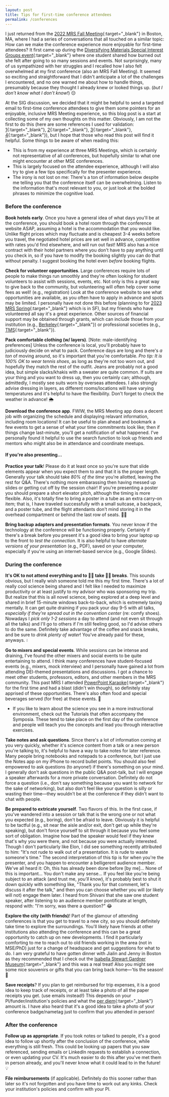 ```yaml
---
layout: post
title: Tips for first-time conference attendees
permalink: /conferences
---
```


I just returned from the [2022 MRS Fall Meeting](https://www.mrs.org/meetings-events/fall-meetings-exhibits/2022-mrs-fall-meeting){:target="_blank"} in Boston, MA, where I had a series of conversations that all touched on a similar topic: 
How can we make the conference experience more enjoyable for first-time attendees?
It first came up during the [Diversifying Materials Special Interest Groups event](https://www.mrs.org/meetings-events/fall-meetings-exhibits/2022-mrs-fall-meeting/meeting-events/diversity-equity-and-inclusion/diversifying-materials-sig){:target="_blank"} where one student shared how burned out she felt after going to so many sessions and events.
Not surprisingly, many of us sympathized with her struggles and I recalled how I also felt overwhelmed at my first conference (also an MRS Fall Meeting). 
It seemed so exciting and straightforward that I didn't anticipate a lot of the challenges I encountered, and no one warned me about how to handle things, presumably because they thought I already knew or looked things up. (_but I don't know what I don't know!_) 😔


At the SIG discussion, we decided that it might be helpful to send a targeted email to first-time conference attendees to give them some pointers for an enjoyable, inclusive MRS Meeting experience, so this blog post is a start at collecting some of my own thoughts on this matter.
Obviously, I am not the first to do this (here are some references I used for validation: 
[1](https://internationalconferencealerts.com/blog/guidelines-for-first-time-conference-attendees/){:target="_blank"}, 
[2](https://conferencemonkey.org/advice/10-tips-for-first-time-conference-attendees-1111457){:target="_blank"}, 
[3](https://speakingofgeoscience.org/2022/09/27/tips-for-first-time-attendees-of-gsa-connects/){:target="_blank"}, 
[4](https://www.ila.org/events/annual-conference/tips-for-first-time-attendees){:target="_blank"}),
but I hope that those who read this post will find it helpful.
Some things to be aware of when reading this:
- This is from my experience at three MRS Meetings, which is certainly not representative of all conferences, but hopefully similar to what one might encounter at other MSE conferences.
- This is largely focused on the attendee experience, although I will also try to give a few tips specifically for the presenter experience.
- The irony is not lost on me: There's a ton of information below despite me telling you that the conference itself can be overwhelming. 
Listen to the information that's most relevant to you, or just look at the bolded phrases to minimize the cognitive load.


### Before the conference

**Book hotels early**.
Once you have a general idea of what days you'll be at the conference, you should book a hotel room through the conference website ASAP, assuming a hotel is the accommodation that you would like.
Unlike flight prices which may fluctuate and is cheapest 3-4 weeks before you travel, the negotiated hotel prices are set well in advance, competitive with rates you'd find elsewhere, and will run out fast!
MRS also has a nice contract with their hotel partners where you don't have to pay anything until you check in, so if you have to modify the booking slightly you can do that without penalty.
I suggest booking the hotel even _before_ booking flights.


**Check for volunteer opportunities**.
Large conferences require lots of people to make things run smoothly and they're often looking for student volunteers to assist with sessions, events, etc.
Not only is this a great way to give back to the community, but volunteering will often help cover some fees as well! (e.g., registration)
Look at the conference website to see what opportunities are available, as you often have to apply in advance and spots may be limited.
I personally have not done this before (planning to for [2023 MRS Spring](https://www.mrs.org/meetings-events/spring-meetings-exhibits/2023-mrs-spring-meeting/student-opportunities){:target="_blank"} which is in SF), but my friends who have volunteered all say it's a great experience.
Other sources of financial support may be obtained through grants, which can include those from your institution (e.g., [Berkeley](https://gradapp.berkeley.edu/portal/fellowships?cmd=travel){:target="_blank"}) or professional societies (e.g., [TMS](https://www.tms.org/portal/MEMBERSHIP/For_Students/Travel_Grants/portal/Membership/For_Students/Travel_Grants.aspx?hkey=bcbf749b-0c9e-49e9-9f92-e8a61c6e70c4#:~:text=The%20TMS%20technical%20divisions%20offer%20a%20limited%20number,or%20the%20Materials%20Science%20%26%20Technology%20%28MS%26T%29%20conference.){:target="_blank"}).


**Pack comfortable clothing (w/ layers)**.
[Note: male-identifying preferences]
Unless the conference is local, you'll probably have to judiciously decide on what to pack.
Conference days are long and there's _a ton_ of moving around, so it's important that you're comfortable.
_Pro tip: It is 100% OK to wear tennis shoes_, as long as they're not too worn out, and hopefully they match the rest of the outfit.
Jeans are probably not a good idea, but simple slacks/khakis with a sweater are quite common. 
If suits are your thing and you want to dress up, then you certainly can; although, admittedly, I mostly see suits worn by overseas attendees. 
I also strongly advise dressing in layers, as different rooms/locations will have varying temperatures and it's helpful to have the flexibility.
Don't forget to check the weather in advance! 🌦️


**Download the conference app**.
FWIW, the MRS Meeting app does a decent job with organizing the schedule and displaying relavant information, including room locations!
It can be useful to plan ahead and bookmark a few events to get a sense of what your time commitments look like;
then if things change last-minute, you'll get a notification of what happened.
I've personally found it helpful to use the search function to look up friends and mentors who might also be in attendance and coordinate meetups.


#### If you're also presenting...

**Practice your talk**!
Please do it at least once so you're sure that slide elements appear when you expect them to and that it is the proper length.
Generally your talk should take _80% of the time_ you're allotted, leaving the rest for Q&A.
There's nothing more embarassing then having messed up slides or getting cut off by the session chair!
If you're presenting a poster you should prepare a short elevator pitch, although the timing is more flexible.
Also, it's totally fine to bring a poster in a tube as an extra carry-on item; that is, I have traveled successfully with a small suitcase, a backpack, and a poster tube, and the flight attendants don't mind storing it in the overhead compartment or behind the last row of seats. 🙌🏼


**Bring backup adapters and presentation formats**.
You never know if the technology at the conference will be functioning properly. 
Certainly if there's a break before you present it's a good idea to bring your laptop up to the front to _test the connection_.
It is also helpful to have _alternate versions of your presentation_ (e.g., PDF), saved on your computer, especially if you're using an internet-based service (e.g., Google Slides). 


### During the conference

**It's OK to not attend everything and to 👏🏼 take 👏🏼 breaks**.
This sounds obvious, but I really wish someone told me this my first time.
There's a lot of really cool science being shared and I felt like I needed to maximize productivity or at least justify to my advisor who was sponsoring my trip. 
But realize that this is all novel science, being explored at a deep level and shared in brief 15-minute windows back-to-back, which is extremely taxing mentally.
It can get quite draining if you pack your day 9-5 with all talks, _especially if they're spread out in the convention center_ (re: comfy shoes).
Nowadays I _pick only 1-2 sessions_ a day to attend (and not even sit through all the talks) and I'll go to others if I'm still feeling good, so I'd advise others to do the same.
Definitely take advantage of the coffee and snack breaks, and be sure to _drink plenty of water_!
You've already paid for these, anyways. 💧


**Go to mixers and special events**.
While sessions can be intense and draining, I've found the other mixers and social events to be quite entertaining to attend.
I think many conferences have student-focused events (e.g., mixers, mock interview) and I personally have gained a lot from attending DEI-themed presentations and discussions.
I got a chance to meet other students, professors, editors, and other members in the MRS community.
This past MRS I attended [PowerPoint Karaoke](https://www.mrs.org/meetings-events/fall-meetings-exhibits/2022-mrs-fall-meeting/meeting-events/professional-development/powerpoint-karaoke){:target="_blank"} for the first time and had a blast (didn't win though), so definitely stay apprised of these opportunities.
There's also often food and special beverages served (for free) at these events. 🍷
- If you like to learn about the science you see in a more instructional environment, check out the Tutorials that often accompany the Symposia.
These tend to take place on the first day of the conference and people will teach you the concepts and lead you through interactive exercises.


**Take notes and ask questions**.
Since there's a lot of information coming at you very quickly, whether it's science content from a talk or a new person you're talking to, it's helpful to have a way to take notes for later reference.
Many people bring notebooks and notepads to a conference, but I just use the Notes app on my iPhone to record bullet points. 
You should also feel empowered to ask questions (to anyone!) if there's something on your mind.
I generally don't ask questions in the public Q&A post-talk, but I will engage a speaker afterwards for a more private conversation.
Definitely do not force a question (i.e., don't say something because you want to network for the sake of networking), but also don't feel like your question is silly or wasting their time—they wouldn't be at the conference if they didn't want to chat with people.


**Be prepared to extricate yourself**.
Two flavors of this. 
In the first case, if you've wandered into a session or talk that is the wrong one or not what you expected (e.g., boring), don't be afraid to leave.
Obviously it is helpful to be tactful (e.g., sit near the aisle and/or exit, don't get up while they're speaking), but don't force yourself to sit through it because you feel some sort of obligation.
Imagine how bad the speaker would feel if they knew that's why you were there, and not because you were actually interested.
Though I don't particularly like Elon, I did see something recently attributed to him: "It's not rude to walk out of a presentation. It is rude to waste someone's time."
The second interpretation of this tip is for when you're the presenter, and you happen to encounter a belligerent audience member.
We've all heard it: Oh, this has already been done before [by me]... None of this is important... You don't make any sense...
If you feel like you're being subject to an attack (and trust me, _you'll know_), it's probably best to shut it down quickly with something like, "Thank you for that comment, let's discuss it after the talk," and then you can choose whether you will (or likely will not) engage them later.
I heard from Shivani that she saw one student speaker, after listening to an audience member pontificate at length, respond with: "I'm sorry, was there a question?" 😂


**Explore the city (with friends)**!
Part of the glamour of attending conferences is that you get to travel to a new city, so you should definitely take time to explore the surroundings. 
You'll likely have friends at other institutions also attending the conference and this can be a great opportunity to catch up on new developments.
I find it particularly comforting to me to reach out to old friends working in the area (not in MSE/PhD) just for a change of headspace and get suggestions for what to do.
I am very grateful to have gotten dinner with Jialin and Jenny in Boston as they recommended that I check out the [Isabella Stewart Gardner Museum](https://www.gardnermuseum.org/){:target="_blank"} and this was a real treat!
Also you might see some nice souvenirs or gifts that you can bring back home—'tis the season! 🎁


**Save receipts**?
If you plan to get reimbursed for trip expenses, it is a good idea to keep track of receipts, or at least take a photo of all the paper receipts you get. (use emails instead!)
This depends on your PI/funder/institution's policies and what the [per diem](https://www.investopedia.com/terms/p/per-diem-payments.asp){:target="_blank"} amount is.
I have also heard that it's a good idea to take a photo of your conference badge/nametag just to confirm that you attended in person!


### After the conference

**Follow up as appropriate**.
If you took notes or talked to people, it's a good idea to follow up shortly after the conclusion of the conference, while everything is still fresh.
This could be looking up papers that you saw referenced, sending emails or LinkedIn requests to establish a connection, or even updating your CV.
It's much easier to do this after you've met them in person already, and you'll never know what it could lead to in the future! 💡


**File reimbursements** (if applicable).
Definitely do this sooner rather than later so it's not forgotten and you have time to work out any kinks.
Check your institution's policies and confirm with your PI.
